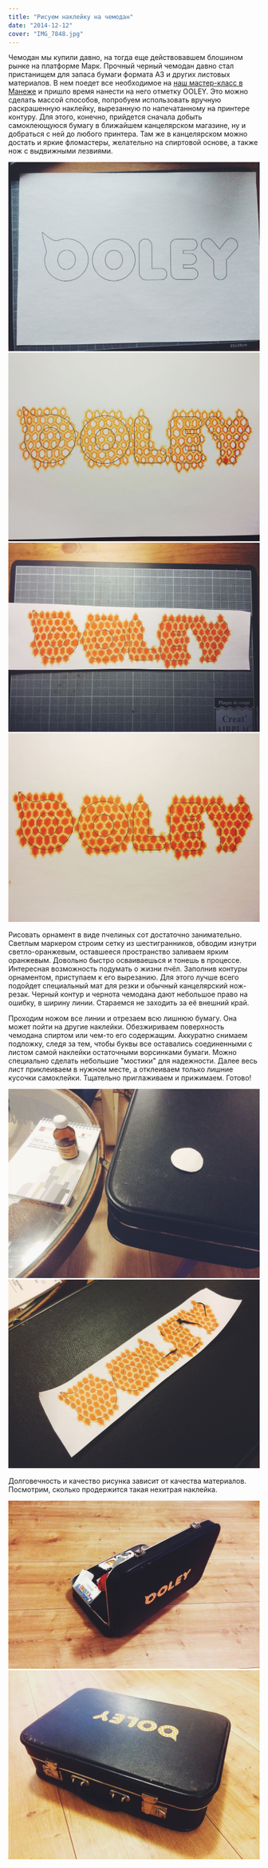 ```yaml
---
title: "Рисуем наклейку на чемодан"
date: "2014-12-12"
cover: "IMG_7848.jpg"
---
```


Чемодан мы купили давно, на тогда еще действовавшем блошином рынке на платформе Марк. Прочный черный чемодан давно стал пристанищем для запаса бумаги формата А3 и других листовых материалов. В нем поедет все необходимое на [наш мастер-класс в Манеже](http://ooley.ru/events/sh-em-mini-koshel-ki-na-urbanisticheskom-forume/ "Шьем мини-кошельки на урбанистическом форуме") и пришло время нанести на него отметку OOLEY. Это можно сделать массой способов, попробуем использовать вручную раскрашенную наклейку, вырезанную по напечатанному на принтере контуру. Для этого, конечно, прийдется сначала добыть самоклеющуюся бумагу в ближайшем канцелярском магазине, ну и добраться с ней до любого принтера. Там же в канцелярском можно достать и яркие фломастеры, желательно на спиртовой основе, а также нож с выдвижными лезвиями.

![](./images/IMG_7853.jpg)
![](./images/IMG_7852.jpg)
![](./images/IMG_7850.jpg)
![](./images/IMG_7851.jpg)




Рисовать орнамент в виде пчелиных сот достаточно занимательно. Светлым маркером строим сетку из шестигранников, обводим изнутри светло-оранжевым, оставшееся пространство заливаем ярким оранжевым. Довольно быстро осваиваешься и тонешь в процессе. Интересная возможность подумать о жизни пчёл. Заполнив контуры орнаментом, приступаем к его вырезанию. Для этого лучше всего подойдет специальный мат для резки и обычный канцелярский нож-резак. Черный контур и чернота чемодана дают небольшое право на ошибку, в ширину линии. Стараемся не заходить за её внешний край.

Проходим ножом все линии и отрезаем всю лишнюю бумагу. Она может пойти на другие наклейки. Обезжириваем поверхность чемодана спиртом или чем-то его содержащим. Аккуратно снимаем подложку, следя за тем, чтобы буквы все оставались соединенными с листом самой наклейки остаточными ворсинками бумаги. Можно специально сделать небольшие "мостики" для надежности. Далее весь лист приклеиваем в нужном месте, а отклеиваем только лишние кусочки самоклейки. Тщательно приглаживаем и прижимаем. Готово!

![](./images/IMG_7849.jpg)
![](./images/IMG_7854.jpg)

Долговечность и качество рисунка зависит от качества материалов. Посмотрим, сколько продержится такая нехитрая наклейка.

![](./images/IMG_7846.jpg)
![](./images/IMG_7847.jpg)
